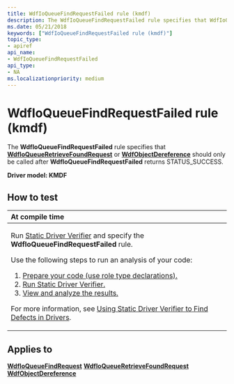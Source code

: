 ```yaml
---
title: WdfIoQueueFindRequestFailed rule (kmdf)
description: The WdfIoQueueFindRequestFailed rule specifies that WdfIoQueueRetrieveFoundRequest or WdfObjectDereference should only be called after WdfIoQueueFindRequestFailed returns STATUS\_SUCCESS.
ms.date: 05/21/2018
keywords: ["WdfIoQueueFindRequestFailed rule (kmdf)"]
topic_type:
- apiref
api_name:
- WdfIoQueueFindRequestFailed
api_type:
- NA
ms.localizationpriority: medium
---
```


# WdfIoQueueFindRequestFailed rule (kmdf)


The **WdfIoQueueFindRequestFailed** rule specifies that [**WdfIoQueueRetrieveFoundRequest**](kmdf-wdfioqueueretrievefoundrequest.md) or [**WdfObjectDereference**](../wdf/wdfobjectdereference.md) should only be called after **WdfIoQueueFindRequestFailed** returns STATUS\_SUCCESS.

**Driver model: KMDF**

How to test
-----------

<table>
<colgroup>
<col width="100%" />
</colgroup>
<thead>
<tr class="header">
<th align="left">At compile time</th>
</tr>
</thead>
<tbody>
<tr class="odd">
<td align="left"><p>Run <a href="/windows-hardware/drivers/devtest/static-driver-verifier" data-raw-source="[Static Driver Verifier](./static-driver-verifier.md)">Static Driver Verifier</a> and specify the <strong>WdfIoQueueFindRequestFailed</strong> rule.</p>
Use the following steps to run an analysis of your code:
<ol>
<li><a href="/windows-hardware/drivers/devtest/using-static-driver-verifier-to-find-defects-in-drivers#preparing-your-source-code" data-raw-source="[Prepare your code (use role type declarations).](./using-static-driver-verifier-to-find-defects-in-drivers.md#preparing-your-source-code)">Prepare your code (use role type declarations).</a></li>
<li><a href="/windows-hardware/drivers/devtest/using-static-driver-verifier-to-find-defects-in-drivers#running-static-driver-verifier" data-raw-source="[Run Static Driver Verifier.](./using-static-driver-verifier-to-find-defects-in-drivers.md#running-static-driver-verifier)">Run Static Driver Verifier.</a></li>
<li><a href="/windows-hardware/drivers/devtest/using-static-driver-verifier-to-find-defects-in-drivers#viewing-and-analyzing-the-results" data-raw-source="[View and analyze the results.](./using-static-driver-verifier-to-find-defects-in-drivers.md#viewing-and-analyzing-the-results)">View and analyze the results.</a></li>
</ol>
<p>For more information, see <a href="/windows-hardware/drivers/devtest/using-static-driver-verifier-to-find-defects-in-drivers" data-raw-source="[Using Static Driver Verifier to Find Defects in Drivers](./using-static-driver-verifier-to-find-defects-in-drivers.md)">Using Static Driver Verifier to Find Defects in Drivers</a>.</p></td>
</tr>
</tbody>
</table>

Applies to
----------

[**WdfIoQueueFindRequest**](/windows-hardware/drivers/ddi/wdfio/nf-wdfio-wdfioqueuefindrequest)
[**WdfIoQueueRetrieveFoundRequest**](/windows-hardware/drivers/ddi/wdfio/nf-wdfio-wdfioqueueretrievefoundrequest)
[**WdfObjectDereference**](../wdf/wdfobjectdereference.md)
